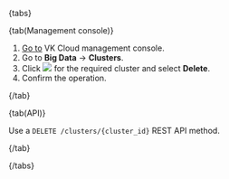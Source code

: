 {tabs}

{tab(Management console)}

1. [Go to](https://msk.cloud.vk.com/app/en) VK Cloud management console.
1. Go to **Big Data** → **Clusters**.
1. Click ![ ](/en/assets/more-icon.svg "inline") for the required cluster and select **Delete**.
1. Confirm the operation.

{/tab}

{tab(API)}

Use a `DELETE /clusters/{cluster_id}` REST API method.

{/tab}

{/tabs}
